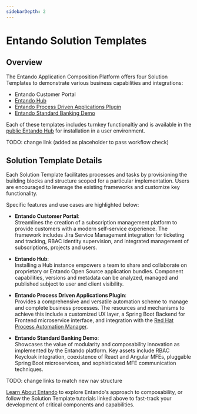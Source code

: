 ```yaml
---
sidebarDepth: 2
---
```


# Entando Solution Templates 

## Overview

The Entando Application Composition Platform offers four Solution Templates to demonstrate various business capabilities and integrations:

- Entando Customer Portal
- [Entando Hub](hub.md)
- [Entando Process Driven Applications Plugin](pda-tutorial.md)
- [Entando Standard Banking Demo](install-standard-demo.md)

Each of these templates includes turnkey functionaltiy and is available in the [public Entando Hub](http://hubdev.okd-entando.org/entando-de-app/en/test.page#/) for installation in a user environment.  

TODO: change link (added as placeholder to pass workflow check)

## Solution Template Details

Each Solution Template facilitates processes and tasks by provisioning the building blocks and structure scoped for a particular implementation. Users are encouraged to leverage the existing frameworks and customize key functionality.

Specific features and use cases are highlighted below:

- **Entando Customer Portal**:\
Streamlines the creation of a subscription management platform to provide customers with a modern self-service experience. The framework includes Jira Service Management integration for ticketing and tracking, RBAC identity supervision, and integrated management of subscriptions, projects and users.

- **Entando Hub**:\
Installing a Hub instance empowers a team to share and collaborate on proprietary or Entando Open Source application bundles. Component capabilities, versions and metadata can be analyzed, managed and published subject to user and client visibility.

- **Entando Process Driven Applications Plugin**:\
Provides a comprehensive and versatile automation scheme to manage and complete business processes. The resources and mechanisms to achieve this include a customized UX layer, a Spring Boot Backend for Frontend microservice interface, and integration with the [Red Hat Process Automation Manager](https://www.redhat.com/en/technologies/jboss-middleware/process-automation-manager).

- **Entando Standard Banking Demo**:\
Showcases the value of modularity and composability innovation as implemented by the Entando platform. Key assets include RBAC Keycloak integration, coexistence of React and Angular MFEs, pluggable Spring Boot microservices, and sophisticated MFE communication techniques.


TODO: change links to match new nav structure


[Learn About Entando](../../docs/getting-started/#learn-about-entando) to explore Entando's approach to composability, or follow the Solution Template tutorials linked above to fast-track your development of critical components and capabilities.





